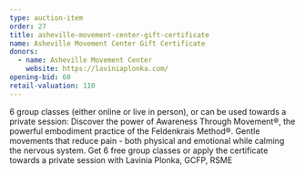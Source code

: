 ```yaml
---
type: auction-item
order: 27
title: asheville-movement-center-gift-certificate
name: Asheville Movement Center Gift Certificate
donors:
  - name: Asheville Movement Center
    website: https://laviniaplonka.com/
opening-bid: 60
retail-valuation: 110
---
```


6 group classes (either online or live in person), or can be used towards a private session: Discover the power of Awareness Through Movement®, the powerful embodiment practice of the Feldenkrais Method®. Gentle movements that reduce pain - both physical and emotional while calming the nervous system. Get 6 free group classes or apply the certificate towards a private session with Lavinia Plonka, GCFP, RSME

